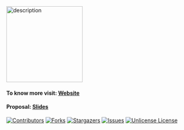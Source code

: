 <picture>
  <source srcset="https://github.com/user-attachments/assets/32f0cd5f-9774-4af8-84b6-746ff03f74de" media="(prefers-color-scheme: dark)" style="filter: invert(1);" />
  <img src="https://github.com/user-attachments/assets/b350c464-6b9e-4d93-babc-2914f6a34e3b" alt="description" width="200" align="center" style="filter: invert(0);" />
</picture>

#### To know more visit:  [Website](https://codesourcerer.webflow.io/)

#### Proposal: [Slides](https://docs.google.com/presentation/d/1bkRmrLHOkwKDrVaksg7pQV5RSit0jxG1Tvpl_AGFNko/edit?usp=sharing)

[![Contributors][contributors-shield]][contributors-url]
[![Forks][forks-shield]][forks-url]
[![Stargazers][stars-shield]][stars-url]
[![Issues][issues-shield]][issues-url]
[![Unlicense License][license-shield]][license-url]



<!-- MARKDOWN LINKS & IMAGES -->
<!-- https://www.markdownguide.org/basic-syntax/#reference-style-links -->
[contributors-shield]: https://img.shields.io/github/contributors/puneeth072003/CODESOURCERER.svg?style=for-the-badge
[contributors-url]: https://github.com/puneeth072003/CODESOURCERER/graphs/contributors
[forks-shield]: https://img.shields.io/github/forks/puneeth072003/CODESOURCERER.svg?style=for-the-badge
[forks-url]: https://github.com/puneeth072003/CODESOURCERER/network/members
[stars-shield]: https://img.shields.io/github/stars/puneeth072003/CODESOURCERER.svg?style=for-the-badge
[stars-url]: https://github.com/puneeth072003/CODESOURCERER/stargazers
[issues-shield]: https://img.shields.io/github/issues/puneeth072003/CODESOURCERER.svg?style=for-the-badge
[issues-url]: https://github.com/puneeth072003/CODESOURCERER/issues
[license-shield]: https://img.shields.io/github/license/puneeth072003/CODESOURCERER.svg?style=for-the-badge
[license-url]: https://github.com/othneildrew/Best-README-Template/blob/master/LICENSE.txt